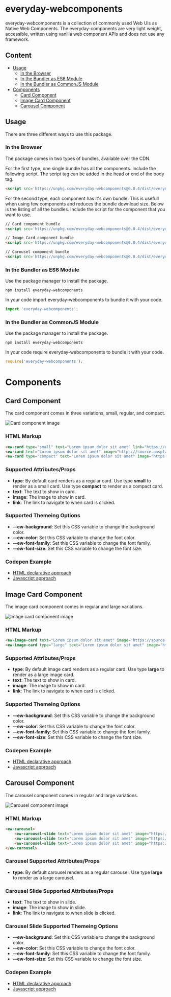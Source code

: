 # everyday-webcomponents
everyday-webcomponents is a collection of commonly used Web UIs as Native Web Components. The everyday-components are very light weight, accessible, written using vanilla web component APIs and does not use any framework.

## Content
- [Usage](#usage)
    - [In the Browser](#in-the-browser)
    - [In the Bundler as ES6 Module](#in-the-bundler-as-es6-module)
    - [In the Bundler as CommonJS Module](#in-the-bundler-as-commonjs-module)
- [Components](#components)
    - [Card Component](#card-component)
    - [Image Card Component](#image-card-component)
    - [Carousel Component](#carousel-component)

## Usage
There are three different ways to use this package.

### In the Browser
The package comes in two types of bundles, available over the CDN.

For the first type, one single bundle has all the components. Include the following script. The script tag can be added in the head or end of the body tag.
```html
<script src='https://unpkg.com/everyday-webcomponents@0.0.4/dist/everyday-webcomponents.min.js'></script>
```
For the second type, each component has it's own bundle. This is usefull when using few components and reduces the bundle download size. Below is the listing of all the bundles. Include the script for the component that you want to use.
```html
// Card component bundle
<script src='https://unpkg.com/everyday-webcomponents@0.0.4/dist/everyday-ew-card-webcomponent.min.js'></script>

// Image Card component bundle
<script src='https://unpkg.com/everyday-webcomponents@0.0.4/dist/everyday-ew-image-card-webcomponent.min.js'></script>

// Carousel component bundle
<script src='https://unpkg.com/everyday-webcomponents@0.0.4/dist/everyday-ew-carousel-webcomponent.min.js'></script>
```

### In the Bundler as ES6 Module
Use the package manager to install the package.

```
npm install everyday-webcomponents
```

In your code import everyday-webcomponents to bundle it with your code.

```ts
import 'everyday-webcomponents';
```

### In the Bundler as CommonJS Module
Use the package manager to install the package.

```
npm install everyday-webcomponents
```

In your code require everyday-webcomponents to bundle it with your code.

```ts
require('everyday-webcomponents');
```
# Components
## Card Component
The card component comes in three variations, small, regular, and compact.

![Card component image](https://shekam.azureedge.net/everyday-webcomponents/image-1.png)

### HTML Markup
```html
<ew-card type="small" text="Lorem ipsum dolor sit amet" link="https://unsplash.com"></ew-card>
<ew-card text="Lorem ipsum dolor sit amet" image="https://source.unsplash.com/random/300x174" link="https://unsplash.com"></ew-card>
<ew-card type="compact" text="Lorem ipsum dolor sit amet" image="https://source.unsplash.com/random/300x174" link="https://unsplash.com"></ew-card>
```

### Supported Attributes/Props
- **type**: By default card renders as a regular card. Use type **small** to render as a small card. Use type **compact** to render as a compact card.
- **text**: The text to show in card.
- **image**: The image to show in card.
- **link**: The link to navigate to when card is clicked.

### Supported Themeing Options
- **--ew-background**: Set this CSS variable to change the background color.
- **--ew-color**: Set this CSS variable to change the font color.
- **--ew-font-family**: Set this CSS variable to change the font family.
- **--ew-font-size**: Set this CSS variable to change the font size.

### Codepen Example
- [HTML declarative approach](https://codepen.io/sheeshpaul/pen/jONddNN)
- [Javascript approach](https://codepen.io/sheeshpaul/pen/qBWGXzO)

## Image Card Component
The image card component comes in regular and large variations.

![Image card component image](https://shekam.azureedge.net/everyday-webcomponents/image-2.png)

### HTML Markup
```html
<ew-image-card text="Lorem ipsum dolor sit amet" image="https://source.unsplash.com/random/200x150" link="https://unsplash.com"></ew-image-card>
<ew-image-card type="large" text="Lorem ipsum dolor sit amet" image="https://source.unsplash.com/random/620x350" link="https://unsplash.com"></ew-image-card>
```

### Supported Attributes/Props
- **type**: By default image card renders as a regular card. Use type **large** to render as a large image card.
- **text**: The text to show in card.
- **image**: The image to show in card.
- **link**: The link to navigate to when card is clicked.

### Supported Themeing Options
- **--ew-background**: Set this CSS variable to change the background color.
- **--ew-color**: Set this CSS variable to change the font color.
- **--ew-font-family**: Set this CSS variable to change the font family.
- **--ew-font-size**: Set this CSS variable to change the font size.

### Codepen Example
- [HTML declarative approach](https://codepen.io/sheeshpaul/pen/yLLLaMO)
- [Javascript approach](https://codepen.io/sheeshpaul/pen/ExxxgWX)

## Carousel Component
The carousel component comes in regular and large variations.

![Carousel component image](https://shekam.azureedge.net/everyday-webcomponents/image-3.png)

### HTML Markup
```html
<ew-carousel>
    <ew-carousel-slide text="Lorem ipsum dolor sit amet" image="https://source.unsplash.com/620x350/?nature,water" link="https://unsplash.com"></ew-carousel-slide>
    <ew-carousel-slide text="Lorem ipsum dolor sit amet" image="https://source.unsplash.com/620x350/?cars,audi" link="https://unsplash.com"></ew-carousel-slide>
    <ew-carousel-slide text="Lorem ipsum dolor sit amet" image="https://source.unsplash.com/620x350/?animal,dog" link="https://unsplash.com"></ew-carousel-slide>
</ew-carousel>
```

### Carousel Supported Attributes/Props
- **type**: By default carousel renders as a regular carousel. Use type **large** to render as a large carousel.

### Carousel Slide Supported Attributes/Props
- **text**: The text to show in slide.
- **image**: The image to show in slide.
- **link**: The link to navigate to when slide is clicked.

### Carousel Slide Supported Themeing Options
- **--ew-background**: Set this CSS variable to change the background color.
- **--ew-color**: Set this CSS variable to change the font color.
- **--ew-font-family**: Set this CSS variable to change the font family.
- **--ew-font-size**: Set this CSS variable to change the font size.

### Codepen Example
- [HTML declarative approach](https://codepen.io/sheeshpaul/pen/GRRyvYp)
- [Javascript approach](https://codepen.io/sheeshpaul/pen/rNNpzqr)
